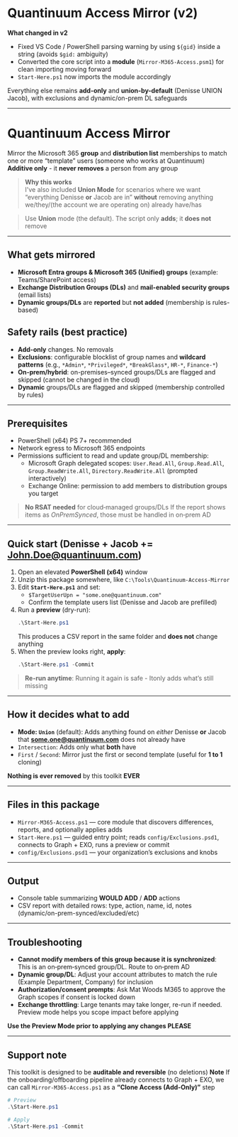 # Quantinuum Access Mirror (v2)

**What changed in v2**
- Fixed VS Code / PowerShell parsing warning by using `${gid}` inside a string (avoids `$gid:` ambiguity)
- Converted the core script into a **module** (`Mirror-M365-Access.psm1`) for clean importing moving forward
- `Start-Here.ps1` now imports the module accordingly

Everything else remains **add-only** and **union-by-default** (Denisse UNION Jacob), with exclusions and
dynamic/on-prem DL safeguards

---

# Quantinuum Access Mirror

Mirror the Microsoft 365 **group** and **distribution list** memberships to match one or more “template” users (someone who works at Quantinuum)  
**Additive only** - it **never removes** a person from any group

> **Why this works**  
> I've also included **Union Mode** for scenarios where we want “everything Denisse **or** Jacob are in” **without** removing anything we/they/(the account we are operating on) already have/has

> Use **Union** mode (the default). The script only **adds**; it **does not** remove

---

## What gets mirrored

- **Microsoft Entra groups & Microsoft 365 (Unified) groups** (example: Teams/SharePoint access)
- **Exchange Distribution Groups (DLs)** and **mail-enabled security groups** (email lists)
- **Dynamic groups/DLs** are **reported** but **not added** (membership is rules-based)

## Safety rails (best practice)

- **Add-only** changes. No removals
- **Exclusions**: configurable blocklist of group names and **wildcard patterns** (e.g., `*Admin*`, `*Privileged*`, `*BreakGlass*`, `HR-*`, `Finance-*`)
- **On‑prem/hybrid**: on-premises–synced groups/DLs are flagged and skipped (cannot be changed in the cloud)
- **Dynamic** groups/DLs are flagged and skipped (membership controlled by rules)

---

## Prerequisites

- PowerShell (x64) PS 7+ recommended
- Network egress to Microsoft 365 endpoints
- Permissions sufficient to read and update group/DL membership:
  - Microsoft Graph delegated scopes: `User.Read.All`, `Group.Read.All`, `Group.ReadWrite.All`, `Directory.ReadWrite.All` (prompted interactively)
  - Exchange Online: permission to add members to distribution groups you target

> **No RSAT needed** for cloud‑managed groups/DLs
> If the report shows items as *OnPremSynced*, those must be handled in on‑prem AD

---

## Quick start (Denisse + Jacob += John.Doe@quantinuum.com)

1. Open an elevated **PowerShell (x64)** window
2. Unzip this package somewhere, like `C:\Tools\Quantinuum-Access-Mirror`
3. Edit **`Start-Here.ps1`** and set:
   - `$TargetUserUpn = "some.one@quantinuum.com"`
   - Confirm the template users list (Denisse and Jacob are prefilled)
4. Run a **preview** (dry-run):
   ```powershell
   .\Start-Here.ps1
   ```
   This produces a CSV report in the same folder and **does not** change anything
5. When the preview looks right, **apply**:
   ```powershell
   .\Start-Here.ps1 -Commit
   ```

> **Re-run anytime**: Running it again is safe - Itonly adds what’s still missing

---

## How it decides what to add

- **Mode: `Union`** (default): Adds anything found on *either* Denisse **or** Jacob that **some.one@quantinuum.com** does not already have
- `Intersection`: Adds only what **both** have
- `First` / `Second`: Mirror just the first or second template (useful for **1 to 1** cloning)

**Nothing is ever removed** by this toolkit **EVER**

---

## Files in this package

- `Mirror-M365-Access.ps1` — core module that discovers differences, reports, and optionally applies adds
- `Start-Here.ps1` — guided entry point; reads `config/Exclusions.psd1`, connects to Graph + EXO, runs a preview or commit
- `config/Exclusions.psd1` — your organization’s exclusions and knobs

---

## Output

- Console table summarizing **WOULD ADD** / **ADD** actions
- CSV report with detailed rows: type, action, name, id, notes (dynamic/on-prem-synced/excluded/etc)

---

## Troubleshooting

- **Cannot modify members of this group because it is synchronized**: This is an on‑prem‑synced group/DL. Route to on‑prem AD
- **Dynamic group/DL**: Adjust your account attributes to match the rule (Example Department, Company) for inclusion
- **Authorization/consent prompts**: Ask Mat Woods M365 to approve the Graph scopes if consent is locked down
- **Exchange throttling**: Large tenants may take longer, re-run if needed. Preview mode helps you scope impact before applying

**Use the Preview Mode prior to applying any changes PLEASE**

---

## Support note

This toolkit is designed to be **auditable and reversible** (no deletions)
**Note** If the onboarding/offboarding pipeline already connects to Graph + EXO, we can call `Mirror-M365-Access.ps1` as a **“Clone Access (Add-Only)”** step


```powershell
# Preview
.\Start-Here.ps1

# Apply
.\Start-Here.ps1 -Commit
```
